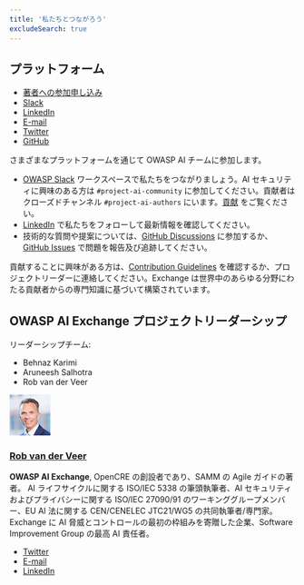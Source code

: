 ```yaml
---
title: '私たちとつながろう'
excludeSearch: true
---
```



## プラットフォーム
<!-- {{< cards >}} -->
- [著者への参加申し込み](https://forms.gle/XwEEK52y4iZQChuJ6)    <!-- {{< small-card link="https://forms.gle/XwEEK52y4iZQChuJ6" title="著者への参加申し込み" icon="login" >}} -->
- [Slack](https://owasp.org/slack/invite)    <!-- {{< small-card link="https://owasp.org/slack/invite" title="Slack" icon="slack-big" >}} -->
- [LinkedIn](https://www.linkedin.com/company/owasp-ai-exchange/)    <!-- {{< small-card link="https://www.linkedin.com/company/owasp-ai-exchange/" title="LinkedIn" icon="linkedin" >}} -->
- [E-mail](mailto:rob.vanderveer@owasp.org)    <!-- {{< small-card link="mailto:rob.vanderveer@owasp.org" title="E-mail" icon="mail">}} -->
- [Twitter](https://twitter.com/owasp)    <!-- {{< small-card link="https://twitter.com/owasp" title="Twitter" icon="x-twitter" >}} -->
- [GitHub](https://github.com/OWASP/www-project-ai-security-and-privacy-guide/discussions)    <!-- {{< small-card link="https://github.com/OWASP/www-project-ai-security-and-privacy-guide/discussions" title="GitHub" icon="github" >}} -->
<!-- {{< /cards >}} -->

さまざまなプラットフォームを通じて OWASP AI チームに参加します。

- [OWASP Slack](https://owasp.org/slack/invite) ワークスペースで私たちをつながりましょう。AI セキュリティに興味のある方は `#project-ai-community` に参加してください。貢献者はクローズドチャンネル `#project-ai-authors` にいます。[貢献](contribute.md) をご覧ください。
- [LinkedIn](https://www.linkedin.com/company/owasp-ai-exchange/ "OWASP AI Exchange LinkedIn") で私たちをフォローして最新情報を確認してください。
- 技術的な質問や提案については、[GitHub Discussions](https://github.com/OWASP/www-project-ai-security-and-privacy-guide/discussions) に参加するか、[GitHub Issues](https://github.com/OWASP/www-project-ai-security-and-privacy-guide/issues) で問題を報告及び追跡してください。

貢献することに興味がある方は、[Contribution Guidelines](contribute.md) を確認するか、プロジェクトリーダーに連絡してください。Exchange は世界中のあらゆる分野にわたる貢献者からの専門知識に基づいて構築されています。

## OWASP AI Exchange プロジェクトリーダーシップ <a name="owasp-ai-project-leader"></a>

リーダーシップチーム:
- Behnaz Karimi
- Aruneesh Salhotra
- Rob van der Veer



<img src="https://github.com/OWASP/www-project-ai-security-and-privacy-guide/blob/main/content/ai_exchange/static/images/rob_van_der_veer.jpeg?raw=true"> <!-- {{< image-left src="/images/rob_van_der_veer.jpeg" alt="Image description" width="auto" height="150px" >}} -->

### [Rob van der Veer](https://robvanderveer.com)

**OWASP AI Exchange**, OpenCRE の創設者であり、SAMM の Agile ガイドの著者。
AI ライフサイクルに関する ISO/IEC 5338 の筆頭執筆者、AI セキュリティおよびプライバシーに関する ISO/IEC 27090/91 のワーキンググループメンバー、EU AI 法に関する CEN/CENELEC JTC21/WG5 の共同執筆者/専門家。
Exchange に AI 脅威とコントロールの最初の枠組みを寄贈した企業、Software Improvement Group の最高 AI 責任者。

- [Twitter](https://twitter.com/robvanderveer "Twitter") <!-- {{< icon "x-twitter" >}} [Twitter](https://twitter.com/robvanderveer "Twitter") -->
- [E-mail](mailto:rob.vanderveer@owasp.org "E-mail") <!-- {{< icon "mail" >}} [E-mail](mailto:rob.vanderveer@owasp.org "E-mail") -->
- [LinkedIn](https://www.linkedin.com/in/robvanderveer "LinkedIn") <!-- {{< icon "linkedin" >}} [LinkedIn](https://www.linkedin.com/in/robvanderveer "LinkedIn") -->
